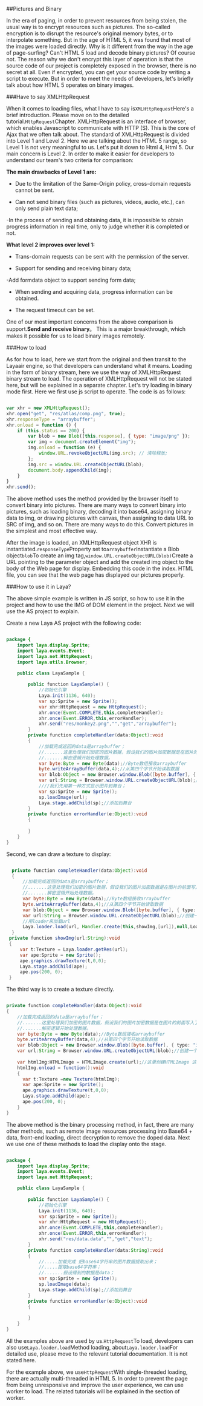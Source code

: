 ##Pictures and Binary

In the era of paging, in order to prevent resources from being stolen, the usual way is to encrypt resources such as pictures. The so-called encryption is to disrupt the resource's original memory bytes, or to interpolate something. But in the age of HTML 5, it was found that most of the images were loaded directly. Why is it different from the way in the age of page-surfing? Can't HTML 5 load and decode binary pictures? Of course not. The reason why we don't encrypt this layer of operation is that the source code of our project is completely exposed in the browser, there is no secret at all. Even if encrypted, you can get your source code by writing a script to execute. But in order to meet the needs of developers, let's briefly talk about how HTML 5 operates on binary images.

###Have to say XMLHttpRequest

When it comes to loading files, what I have to say is`XMLHttpRequest`Here's a brief introduction. Please move on to the detailed tutorial.`HttpRequest`Chapter. XMLHttpRequest is an interface of browser, which enables Javascript to communicate with HTTP (S). This is the core of Ajax that we often talk about. The standard of XMLHttpRequest is divided into Level 1 and Level 2. Here we are talking about the HTML 5 range, so Level 1 is not very meaningful to us. Let's put it down to Html 4, Html 5. Our main concern is Level 2. In order to make it easier for developers to understand our team's two criteria for comparison:

​**The main drawbacks of Level 1 are:**

- Due to the limitation of the Same-Origin policy, cross-domain requests cannot be sent.

- Can not send binary files (such as pictures, videos, audio, etc.), can only send plain text data;

-In the process of sending and obtaining data, it is impossible to obtain progress information in real time, only to judge whether it is completed or not.


   **What level 2 improves over level 1:**

- Trans-domain requests can be sent with the permission of the server.

- Support for sending and receiving binary data;

-Add formdata object to support sending form data;

- When sending and acquiring data, progress information can be obtained.

- The request timeout can be set.

One of our most important concerns from the above comparison is support.**Send and receive binary**。 This is a major breakthrough, which makes it possible for us to load binary images remotely.

###How to load

As for how to load, here we start from the original and then transit to the Layaair engine, so that developers can understand what it means. Loading in the form of binary stream, here we use the way of XMLHttpRequest binary stream to load. The operation of XMLHttpRequest will not be stated here, but will be explained in a separate chapter. Let's try loading in binary mode first. Here we first use js script to operate. The code is as follows:


```javascript

var xhr = new XMLHttpRequest();
xhr.open("get", "res/atlas/comp.png", true);
xhr.responseType = "arraybuffer";
xhr.onload = function () {
	if (this.status == 200) {
		var blob = new Blob([this.response], { type: "image/png" });
		var img = document.createElement("img");
		img.onload = function (e) {
			window.URL.revokeObjectURL(img.src); // 清除释放;
		};
		img.src = window.URL.createObjectURL(blob);
		document.body.appendChild(img);
	}
}
xhr.send();
```


The above method uses the method provided by the browser itself to convert binary into pictures. There are many ways to convert binary into pictures, such as loading binary, decoding it into base64, assigning binary data to img, or drawing pictures with canvas, then assigning to data URL to SRC of img, and so on. There are many ways to do this. Convert pictures in the simplest and most effective way.

After the image is loaded, an XMLHttpRequest object XHR is instantiated.`responseType`Property set to`arraybuffer`Instantiate a Blob object`blob`To create an img tag,`window.URL.createObjectURL(blob)`Create a URL pointing to the parameter object and add the created img object to the body of the Web page for display. Embedding this code in the index. HTML file, you can see that the web page has displayed our pictures properly.

###How to use it in Laya?

The above simple example is written in JS script, so how to use it in the project and how to use the IMG of DOM element in the project. Next we will use the AS project to explain.

Create a new Laya AS project with the following code:


```java

package {
    import laya.display.Sprite;
    import laya.events.Event;
    import laya.net.HttpRequest;
    import laya.utils.Browser;

	public class LayaSample {
		
		public function LayaSample() {
			//初始化引擎
			Laya.init(1136, 640);
			var sp:Sprite = new Sprite();
            var xhr:HttpRequest = new HttpRequest();
            xhr.once(Event.COMPLETE,this,completeHandler);
            xhr.once(Event.ERROR,this,errorHandler);
            xhr.send("res/monkey2.png","","get","arraybuffer");
		}
        private function completeHandler(data:Object):void
        {
            //加载完成返回的data是arraybuffer；
          	//.......这里处理我们加密的图片数据，假设我们的图片加密数据是在图片的前面写入了四个字节的数据
            //.......解密逻辑开始处理数据。
            var byte:Byte = new Byte(data);//Byte数组接收arraybuffer
            byte.writeArrayBuffer(data,4);//从第四个字节开始读取数据
            var blob:Object = new Browser.window.Blob([byte.buffer], { type: "image/png" });
            var url:String = Browser.window.URL.createObjectURL(blob);//创建一个url对象；
            ////我们先用第一种方式显示图片到舞台；
            var sp:Sprite = new Sprite();
            sp.loadImage(url);
            Laya.stage.addChild(sp);//添加到舞台
        }
        private function errorHandler(e:Object):void
        {
            
        }
	}
}
```


Second, we can draw a texture to display:


```java

  private function completeHandler(data:Object):void
  {
      //加载完成返回的data是arraybuffer；
      //.......这里处理我们加密的图片数据，假设我们的图片加密数据是在图片的前面写入了四个字节的数据
      //.......解密逻辑开始处理数据。
      var byte:Byte = new Byte(data);//Byte数组接收arraybuffer
      byte.writeArrayBuffer(data,4);//从第四个字节开始读取数据
      var blob:Object = new Browser.window.Blob([byte.buffer], { type: "image/png" });
      var url:String = Browser.window.URL.createObjectURL(blob);//创建一个url对象；
      //用loader来加载url
      Laya.loader.load(url, Handler.create(this,showImg,[url]),null,Loader.IMAGE);
  }
 private function showImg(url:String):void
 {
     var t:Texture = Laya.loader.getRes(url);
     var ape:Sprite = new Sprite();
     ape.graphics.drawTexture(t,0,0);
     Laya.stage.addChild(ape);
     ape.pos(200, 0);
 }
```


The third way is to create a texture directly.


```java

private function completeHandler(data:Object):void
{
    //加载完成返回的data是arraybuffer；
    //.......这里处理我们加密的图片数据，假设我们的图片加密数据是在图片的前面写入了四个字节的数据
    //.......解密逻辑开始处理数据。
    var byte:Byte = new Byte(data);//Byte数组接收arraybuffer
    byte.writeArrayBuffer(data,4);//从第四个字节开始读取数据
    var blob:Object = new Browser.window.Blob([byte.buffer], { type: "image/png" });
    var url:String = Browser.window.URL.createObjectURL(blob);//创建一个url对象；
  
    var htmlImg:HTMLImage = HTMLImage.create(url);//这里创建HTMLImage 这里要用HTMLImage.create；
    htmlImg.onload = function():void
    {
      var t:Texture =new Texture(htmlImg);
      var ape:Sprite = new Sprite();
      ape.graphics.drawTexture(t,0,0);
      Laya.stage.addChild(ape);
      ape.pos(200, 0);
    }
}
```


The above method is the binary processing method, in fact, there are many other methods, such as remote image resources processing into Base64 + data, front-end loading, direct decryption to remove the doped data. Next we use one of these methods to load the display onto the stage.


```java

package {
    import laya.display.Sprite;
    import laya.events.Event;
    import laya.net.HttpRequest;

	public class LayaSample {
		
		public function LayaSample() {
			//初始化引擎
			Laya.init(1136, 640);
            var sp:Sprite = new Sprite();
            var xhr:HttpRequest = new HttpRequest();
            xhr.once(Event.COMPLETE,this,completeHandler);
            xhr.once(Event.ERROR,this,errorHandler);
            xhr.send("res/data.data","","get","text");
		}
        private function completeHandler(data:String):void
        {
            //.....加载完成 把base64字符串的图片数据提取出来；
            //.....提取base64字符串；
            //.......假设得到的数据是data；
            var sp:Sprite = new Sprite();
            sp.loadImage(data);
            Laya.stage.addChild(sp);//添加到舞台
        }
        private function errorHandler(e:Object):void
        {
            
        }
	}
}
```


All the examples above are used by us.`HttpRequest`To load, developers can also use`Laya.loader.load`Method loading, about`Laya.loader.load`For detailed use, please move to the relevant tutorial documentation. It is not stated here.

For the example above, we use`HttpRequest`With single-threaded loading, there are actually multi-threaded in HTML 5. In order to prevent the page from being unresponsive and improve the user experience, we can use worker to load. The related tutorials will be explained in the section of worker.

